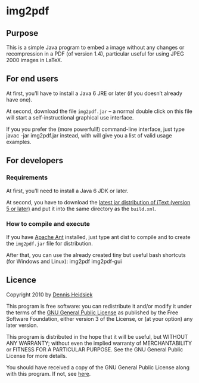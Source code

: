 ﻿
# img2pdf

## Purpose

This is a simple Java program to embed a image without any changes or recompression in a PDF (of version 1.4), particular useful for using JPEG 2000 images in LaTeX.

## For end users
At first, you’ll have to install a Java 6 JRE or later (if you doesn’t already have one).

At second, download the file `img2pdf.jar` – a normal double click on this file will start a self-instructional graphical use interface.

If you you prefer the (more powerfull!) command-line interface, just type
    javac -jar img2pdf.jar
instead, with will give you a list of valid usage examples.

## For developers

### Requirements
At first, you’ll need to install a Java 6 JDK or later.

At second, you have to download the <a href="http://sourceforge.net/projects/itext/files/">latest jar distribution of iText (version 5 or later)</a> and put it into the same directory as the `build.xml`.

### How to compile and execute
If you have [Apache Ant](http://ant.apache.org/) installed, just type
    ant dist
to compile and to create the `img2pdf.jar` file for distribution.

After that, you can use the already created tiny but useful bash shortcuts (for Windows and Linux):
    img2pdf
    img2pdf-gui

## Licence

Copyright 2010 by [Dennis Heidsiek](http://www.google.com/profiles/Dennis.Heidsiek)

This program is free software: you can redistribute it and/or modify it under the terms of the [GNU General Public License](http://www.gnu.org/copyleft/gpl.html) as published by the Free Software Foundation, either version 3 of the License, or (at your option) any later version.

This program is distributed in the hope that it will be useful, but WITHOUT ANY WARRANTY; without even the implied warranty of   MERCHANTABILITY or FITNESS FOR A PARTICULAR PURPOSE.  See the GNU General Public License for more details.

You should have received a copy of the GNU General Public License along with this program.  If not, see [here](http://www.gnu.org/licenses/).

